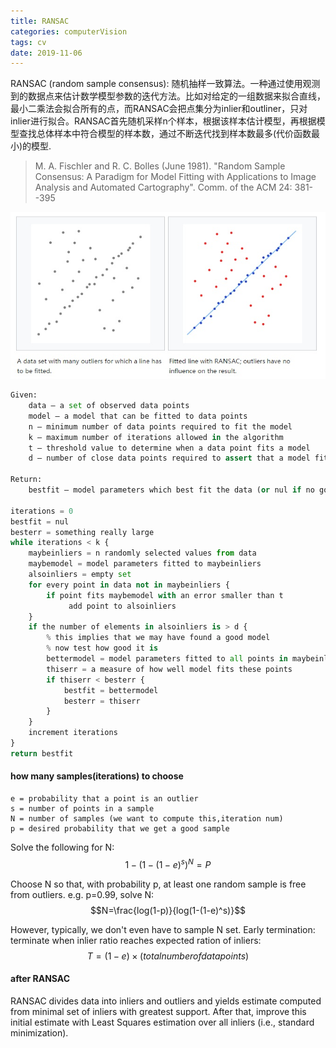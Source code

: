 ```yaml
---
title: RANSAC
categories: computerVision
tags: cv
date: 2019-11-06
---
```


RANSAC (random sample consensus): 随机抽样一致算法。一种通过使用观测到的数据点来估计数学模型参数的迭代方法。比如对给定的一组数据来拟合直线，最小二乘法会拟合所有的点，而RANSAC会把点集分为inlier和outliner，只对inlier进行拟合。RANSAC首先随机采样n个样本，根据该样本估计模型，再根据模型查找总体样本中符合模型的样本数，通过不断迭代找到样本数最多(代价函数最小)的模型.
> M. A. Fischler and R. C. Bolles (June 1981). "Random Sample Consensus: A Paradigm for Model Fitting with Applications to Image Analysis and Automated Cartography". Comm. of the ACM 24: 381--395

![ransac1](imgs/ransac1.jpg)

```python
Given:
    data – a set of observed data points
    model – a model that can be fitted to data points
    n – minimum number of data points required to fit the model
    k – maximum number of iterations allowed in the algorithm
    t – threshold value to determine when a data point fits a model
    d – number of close data points required to assert that a model fits well to data

Return:
    bestfit – model parameters which best fit the data (or nul if no good model is found)

iterations = 0
bestfit = nul
besterr = something really large
while iterations < k {
    maybeinliers = n randomly selected values from data
    maybemodel = model parameters fitted to maybeinliers
    alsoinliers = empty set
    for every point in data not in maybeinliers {
        if point fits maybemodel with an error smaller than t
             add point to alsoinliers
    }
    if the number of elements in alsoinliers is > d {
        % this implies that we may have found a good model
        % now test how good it is
        bettermodel = model parameters fitted to all points in maybeinliers and alsoinliers
        thiserr = a measure of how well model fits these points
        if thiserr < besterr {
            bestfit = bettermodel
            besterr = thiserr
        }
    }
    increment iterations
}
return bestfit
```

#### how many samples(iterations) to choose

    e = probability that a point is an outlier
    s = number of points in a sample
    N = number of samples (we want to compute this,iteration num)
    p = desired probability that we get a good sample

Solve the following for N:
$$1-(1-(1-e)^s)^N=P$$

Choose N so that, with probability p, at least one random sample is free from outliers. e.g. p=0.99, solve N:
$$N=\frac{log(1-p)}{log(1-(1-e)^s)}$$

However, typically, we don't even have to sample N set. Early termination: terminate when inlier ratio reaches expected ration of inliers:
$$T=(1-e)\times (total number of data points)$$

#### after RANSAC

RANSAC divides data into inliers and outliers and yields estimate computed from minimal set of inliers with greatest support. After that, improve this initial estimate with Least Squares estimation over all inliers (i.e., standard minimization).




